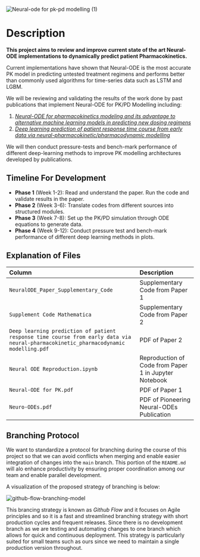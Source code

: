 
<link rel="stylesheet" href="style.css">

![Neural-ode for pk-pd modelling (1)](https://user-images.githubusercontent.com/77791184/219721032-a87a7ba4-823f-4a01-aa9c-78466b1f6baa.png)


# Description

**This project aims to review and improve current state of the art Neural-ODE implementations to dynamically predict patient Pharmacokinetics.**

Current implementations have shown that Neural-ODE is the most accurate PK model in predicting untested treatment regimens and performs better than commonly used algorithms for time-series data such as LSTM and LGBM.

We will be reviewing and validating the results of the work done by past publications that implement Neural-ODE for PK/PD Modelling including:
1. [*Neural-ODE for pharmacokinetics modeling and its advantage to alternative machine learning models in predicting new dosing regimens*](https://www.sciencedirect.com/science/article/pii/S2589004221007720)
2. [*Deep learning prediction of patient response time course from early data via neural-pharmacokinetic/pharmacodynamic modelling*](https://www.nature.com/articles/s42256-021-00357-4) 


We will then conduct pressure-tests and bench-mark performance of different deep-learning methods to improve PK modelling architectures developed by publications.

## Timeline For Development
 
- **Phase 1** (Week 1-2): Read and understand the paper. Run the code and validate results in the paper.
- **Phase 2** (Week 3-6): Translate codes from different sources into structured modules.
- **Phase 3** (Week 7-8): Set up the PK/PD simulation through ODE equations to generate data.
- **Phase 4** (Week 9-12): Conduct pressure test and bench-mark performance of different deep learning methods in plots.


## Explanation of Files

|   **Column**   |   **Description**   |
|:--	         |:--	              |
|   ```NeuralODE_Paper_Supplementary_Code```	|   Supplementary Code from Paper 1 	|
|   ```Supplement Code Mathematica```	|   Supplementary Code from Paper 2	|
|   ```Deep learning prediction of patient response time course from early data via neural-pharmacokinetic_pharmacodynamic modelling.pdf```	|   PDF of Paper 2	|
|   ```Neural ODE Reproduction.ipynb```	|    Reproduction of Code from Paper 1 in Jupyter Notebook |
|   ```Neural-ODE for PK.pdf``` |   PDF of Paper 1	|
|   ```Neuro-ODEs.pdf```	|  PDF of Pioneering Neural-ODEs Publication |


## Branching Protocol

We want to standardize a protocol for branching during the course of this project so that we can avoid conflicts when merging and enable easier integration of changes into the ```main``` branch. This portion of the ```README.md``` will alo enhance productivity by ensuring proper coordination among our team and enable parallel development.

A visualization of the proposed strategy of branching is below:

![github-flow-branching-model](https://user-images.githubusercontent.com/77791184/219761183-c546e740-01e0-48d0-bda3-610d19536aa0.jpeg)

This brancing strategy is known as *Github Flow* and it focuses on Agile principles and so it is a fast and streamlined branching strategy with short production cycles and frequent releases. Since there is no development branch as we are testing and automating changes to one branch which allows for quick and continuous deployment. This strategy is particularly suited for small teams such as ours since we need to maintain a single production version throughout.




